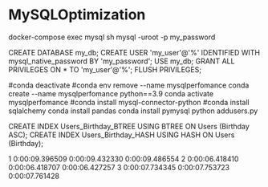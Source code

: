 # MySQLOptimization

docker-compose exec mysql sh
mysql -uroot -p
my_password

CREATE DATABASE my_db;
CREATE USER 'my_user'@'%' IDENTIFIED WITH mysql_native_password BY 'my_password';
USE my_db;
GRANT ALL PRIVILEGES ON * TO 'my_user'@'%';
FLUSH PRIVILEGES;

#conda deactivate
#conda env remove --name mysqlperfomance
conda create --name mysqlperfomance python==3.9
conda activate mysqlperfomance
#conda install mysql-connector-python
#conda install sqlalchemy
conda install pandas
conda install pymysql
python addusers.py



CREATE INDEX Users_Birthday_BTREE USING BTREE ON Users (Birthday ASC);
CREATE INDEX Users_Birthday_HASH USING HASH ON Users (Birthday);




1
0:00:09.396509
0:00:09.432330
0:00:09.486554
2
0:00:06.418410
0:00:06.418707
0:00:06.427257
3
0:00:07.734345
0:00:07.753723
0:00:07.761428